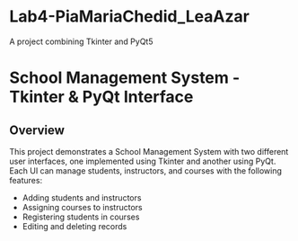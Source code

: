 # Lab4-PiaMariaChedid_LeaAzar
A project combining Tkinter and PyQt5
# School Management System - Tkinter & PyQt Interface

## Overview

This project demonstrates a School Management System with two different user interfaces, one implemented using Tkinter and another using PyQt. Each UI can manage students, instructors, and courses with the following features:
- Adding students and instructors
- Assigning courses to instructors
- Registering students in courses
- Editing and deleting records
